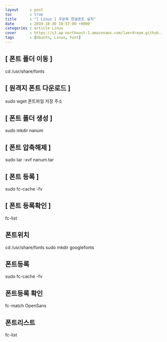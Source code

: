 ```yaml
---
layout     : post
toc        : true
title      : "[ Linux ] 우분투 한글폰트 설치"
date       : 2019-10-30 10:57:00 +0900
categories : article Linux
cover      : https://s3.ap-northeast-2.amazonaws.com/laerdream.github.io/cover/ubuntu.jpg
tags       : [Ubuntn, Linux, Font]
---
```


## [ 폰트 폴더 이동 ]
cd /usr/share/fonts

## [ 원격지 폰트 다운로드 ]
sudo wget 폰트파일 저장 주소

## [ 폰트 폴더 생성 ]
sudo mkdir nanum

## [ 폰트 압축해제 ]
sudo tar -xvf nanum.tar

## [ 폰트 등록 ]
sudo fc-cache -fv

## [ 폰트 등록확인 ]
fc-list

## 폰트위치
cd /usr/share/fonts
sudo mkdir googlefonts

## 폰트등록
sudo fc-cache -fv

## 폰트등록 확인
fc-match OpenSans

## 폰트리스트
fc-list


